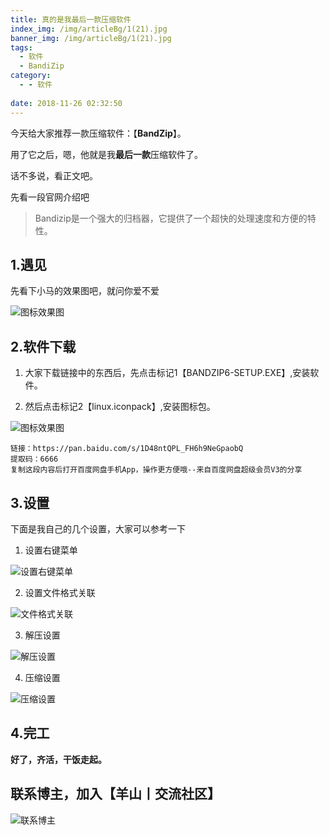 ```yaml
---
title: 真的是我最后一款压缩软件
index_img: /img/articleBg/1(21).jpg
banner_img: /img/articleBg/1(21).jpg
tags:
  - 软件
  - BandiZip
category:
  - - 软件
 
date: 2018-11-26 02:32:50
---
```


今天给大家推荐一款压缩软件：【**BandZip**】。

用了它之后，嗯，他就是我**最后一款**压缩软件了。

话不多说，看正文吧。

<!-- more -->

先看一段官网介绍吧

> Bandizip是一个强大的归档器，它提供了一个超快的处理速度和方便的特性。

## 1.遇见

先看下小马的效果图吧，就问你爱不爱

![图标效果图](/img/articleContent/bandiZip/bandiZip1.png)

## 2.软件下载

1. 大家下载链接中的东西后，先点击标记1【BANDZIP6-SETUP.EXE】,安装软件。

2. 然后点击标记2【linux.iconpack】,安装图标包。

![图标效果图](/img/articleContent/bandiZip/bandiZip2.png)

```
链接：https://pan.baidu.com/s/1D48ntQPL_FH6h9NeGpaobQ 
提取码：6666 
复制这段内容后打开百度网盘手机App，操作更方便哦--来自百度网盘超级会员V3的分享
```

## 3.设置

下面是我自己的几个设置，大家可以参考一下

1. 设置右键菜单

![设置右键菜单](/img/articleContent/bandiZip/bandiZip3.png)

2. 设置文件格式关联

![文件格式关联](/img/articleContent/bandiZip/bandiZip4.png)

3. 解压设置

![解压设置](/img/articleContent/bandiZip/bandiZip5.png)

4. 压缩设置

![压缩设置](/img/articleContent/bandiZip/bandiZip6.png)

## 4.完工

**好了，齐活，干饭走起。**


## 联系博主，加入【羊山丨交流社区】
![联系博主](/img/icon/wechatFindMe.png)